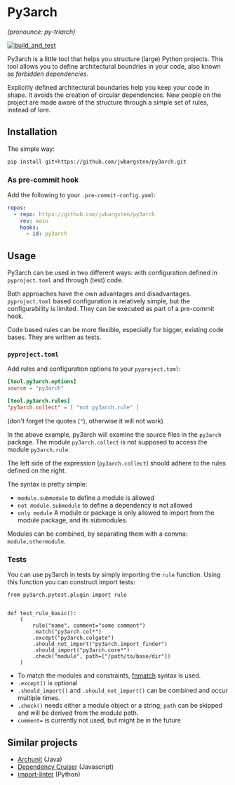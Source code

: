 # Py3arch

_(pronounce: py-triarch)_

[![build_and_test](https://github.com/jwbargsten/py3arch/actions/workflows/tests.yml/badge.svg)](https://github.com/jwbargsten/py3arch/actions/workflows/tests.yml)

Py3arch is a little tool that helps you structure (large) Python projects.
This tool allows you to define architectural boundries in your code, also
known as _forbidden dependencies_.

Explicitly defined architectural boundaries help you keep your code in shape.
It avoids the creation of circular dependencies. New people on the project
are made aware of the structure through a simple set of rules, instead of lore.

## Installation


The simple way:

```sh
pip install git+https://github.com/jwbargsten/py3arch.git
```


### As pre-commit hook

Add the following to your `.pre-commit-config.yaml`:

```yaml
repos:
  - repo: https://github.com/jwbargsten/py3arch
    rev: main
    hooks:
      - id: py3arch
```

## Usage

Py3arch can be used in two different ways: with configuration defined in `pyproject.toml` and
through (test) code.

Both approaches have the own advantages and disadvantages. `pyproject.toml` based configuration
is relatively simple, but the configurability is limited. They can be executed as part of
a pre-commit hook.

Code based rules can be more flexible, especially for bigger, existing code bases. They are
written as tests.

### `pyproject.toml`

Add rules and configuration options to your `pyproject.toml`:

```toml
[tool.py3arch.options]
source = "py3arch"

[tool.py3arch.rules]
"py3arch.collect" = [ "not py3arch.rule" ]
```

(don't forget the quotes (`"`), otherwise it will not work)

In the above example, py3arch will examine the source files in the `py3arch` package.
The module `py3arch.collect` is not supposed to access the module `py3arch.rule`.

The left side of the expression (`py3arch.collect`) should adhere to the rules defined on the right.

The syntax is pretty simple:

* `module.submodule` to define a module is allowed
* `not module.submodule` to define a dependency is not allowed
* `only module` A module or package is only allowed to import from the module package, and its submodules.

Modules can be combined, by separating them with a comma: `module,othermodule`.

### Tests

You can use py3arch in tests by simply importing the `rule` function. Using this
function you can construct import tests:

```
from py3arch.pytest.plugin import rule


def test_rule_basic():
    (
        rule("name", comment="some comment")
        .match("py3arch.col*")
        .except("py3arch.colgate")
        .should_not_import("py3arch.import_finder")
        .should_import("py3arch.core*")
        .check("module", path=["/path/to/base/dir"])
    )
```

- To match the modules and constraints,
  [fnmatch](https://docs.python.org/3/library/fnmatch.html) syntax is used.
- `.except()` is optional
- `.should_import()` and `.should_not_import()` can be combined and occur multiple
  times.
- `.check()` needs either a module object or a string; `path` can be skipped and will be
  derived from the module path.
- `comment=` is currently not used, but might be in the future



## Similar projects

* [Archunit](https://www.archunit.org/) (Java)
* [Dependency Cruiser](https://github.com/sverweij/dependency-cruiser) (Javascript)
* [import-linter](https://github.com/seddonym/import-linter) (Python)
